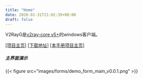 ```yaml
---
title: "Home"
date: 2020-01-31T21:02:39+08:00
draft: false
---
```


V2RayG是[v2ray-core v5+][1]的windows客户端。  

[\[项目主页\]][4] [\[下载地址\]][2] [\[本手册项目主页\]][5]  

##### 主界面演示
{{< figure src="images/forms/demo_form_main_v0.0.1.png" >}}

[1]: https://github.com/v2fly/v2ray-core "v2fly/v2ray-core"
[2]: https://github.com/vrnobody/V2RayG/releases/latest "Releases"
[3]: https://github.com/vrnobody/V2RayG/issues "issues"
[4]: https://github.com/vrnobody/V2RayG "V2RayGCon"  
[5]: https://github.com/vrnobody/V2RayG/tree/manual "V2RayGCon/manual"  